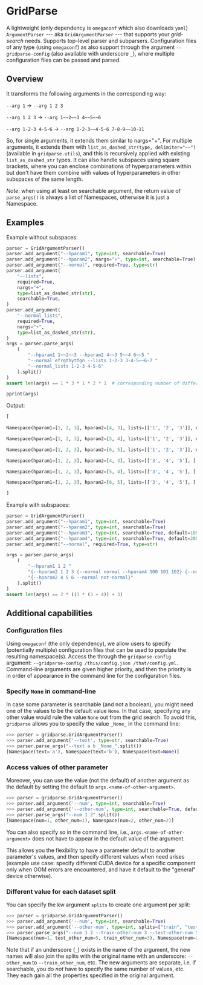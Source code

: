 # GridParse

A lightweight (only dependency is `omegaconf` which also downloads `yaml`) `ArgumentParser` --- aka `GridArgumentParser` --- that supports your *grid-search* needs. Supports top-level parser and subparsers. Configuration files of any type (using `omegaconf`) as also support through the argument `--gridparse-config` (also available with underscore `_`), where multiple configuration files can be passed and parsed.

## Overview

It transforms the following arguments in the corresponding way:

`--arg 1` &rarr; `--arg 1 2 3`

`--arg 1 2 3` &rarr; `--arg 1~~2~~3 4~~5~~6`

`--arg 1-2-3 4-5-6` &rarr; `--arg 1-2-3~~4-5-6 7-8-9~~10-11`

So, for single arguments, it extends them similar to nargs="+". For multiple arguments, it extends them with `list_as_dashed_str(type, delimiter="~~")` (available in `gridparse.utils`), and this is recursively applied with existing `list_as_dashed_str` types. It can also handle subspaces using square brackets, where you can enclose combinations of hyperparameters within but don't have them combine with values of hyperparameters in other subspaces of the same length.

*Note*: when using at least on searchable argument, the return value of `parse_args()` is always a list of Namespaces, otherwise it is just a Namespace.

## Examples

Example without subspaces:

```python
parser = GridArgumentParser()
parser.add_argument("--hparam1", type=int, searchable=True)
parser.add_argument("--hparam2", nargs="+", type=int, searchable=True)
parser.add_argument("--normal", required=True, type=str)
parser.add_argument(
    "--lists",
    required=True,
    nargs="+",
    type=list_as_dashed_str(str),
    searchable=True,
)
parser.add_argument(
    "--normal_lists",
    required=True,
    nargs="+",
    type=list_as_dashed_str(str),
)
args = parser.parse_args(
    (
        "--hparam1 1~~2~~3 --hparam2 4~~3 5~~4 6~~5 "
        "--normal efrgthytfgn --lists 1-2-3 3-4-5~~6-7 "
        "--normal_lists 1-2-3 4-5-6"
    ).split()
)
assert len(args) == 1 * 3 * 1 * 2 * 1  # corresponding number of different values in input CL arguments

pprint(args)
```

Output:

```python
[
    
Namespace(hparam1=[1, 2, 3], hparam2=[4, 3], lists=[['1', '2', '3']], normal='efrgthytfgn', normal_lists=[['1', '2', '3'], ['4', '5', '6']]),

Namespace(hparam1=[1, 2, 3], hparam2=[5, 4], lists=[['1', '2', '3']], normal='efrgthytfgn', normal_lists=[['1', '2', '3'], ['4', '5', '6']]),

Namespace(hparam1=[1, 2, 3], hparam2=[6, 5], lists=[['1', '2', '3']], normal='efrgthytfgn', normal_lists=[['1', '2', '3'], ['4', '5', '6']]),

Namespace(hparam1=[1, 2, 3], hparam2=[4, 3], lists=[['3', '4', '5'], ['6', '7']], normal='efrgthytfgn', normal_lists=[['1', '2', '3'], ['4', '5', '6']]),

Namespace(hparam1=[1, 2, 3], hparam2=[5, 4], lists=[['3', '4', '5'], ['6', '7']], normal='efrgthytfgn', normal_lists=[['1', '2', '3'], ['4', '5', '6']]),

Namespace(hparam1=[1, 2, 3], hparam2=[6, 5], lists=[['3', '4', '5'], ['6', '7']], normal='efrgthytfgn', normal_lists=[['1', '2', '3'], ['4', '5', '6']])

]
```

Example with subspaces:

```python
parser = GridArgumentParser()
parser.add_argument("--hparam1", type=int, searchable=True)
parser.add_argument("--hparam2", type=int, searchable=True)
parser.add_argument("--hparam3", type=int, searchable=True, default=1000)
parser.add_argument("--hparam4", type=int, searchable=True, default=2000)
parser.add_argument("--normal", required=True, type=str)

args = parser.parse_args(
    (
        "--hparam1 1 2 "
        "{--hparam2 1 2 3 {--normal normal --hparam4 100 101 102} {--normal maybe --hparam4 200 201 202 203}} "
        "{--hparam2 4 5 6 --normal not-normal}"
    ).split()
)
assert len(args) == 2 * ((3 * (3 + 4)) + 3)
```

## Additional capabilities

### Configuration files

Using `omegaconf` (the only dependency), we allow users to specify (potentially multiple) configuration files that can be used to populate the resulting namespace(s). Access the through the `gridparse-config` argument: `--gridparse-config /this/config.json /that/config.yml`. Command-line arguments are given higher priority, and then the priority is in order of appearance in the command line for the configuration files.

### Specify `None` in command-line

In case some parameter is searchable (and not a boolean), you might need one of the values to be the default value `None`. In that case, specifying any other value would rule the value `None` out from the grid search. To avoid this, `gridparse` allows you to specify the value `_None_` in the command line:

```python
>>> parser = gridparse.GridArgumentParser()
>>> parser.add_argument('--text', type=str, searchable=True)
>>> parser.parse_args("--text a b _None_".split())
[Namespace(text='a'), Namespace(text='b'), Namespace(text=None)]
```

### Access values of other parameter

Moreover, you can use the value (not the default) of another argument as the default by setting the default to `args.<name-of-other-argument>`.

```python
>>> parser = gridparse.GridArgumentParser()
>>> parser.add_argument('--num', type=int, searchable=True)
>>> parser.add_argument('--other-num', type=int, searchable=True, default="args.num")
>>> parser.parse_args("--num 1 2".split())
[Namespace(num=1, other_num=1), Namespace(num=2, other_num=2)]
```

You can also specify so in the command line, i.e., `args.<name-of-other-argument>` does not have to appear in the default value of the argument.

This allows you the flexibility to have a parameter default to another parameter's values, and then specify different values when need arises (example use case: specify different CUDA device for a specific component only when OOM errors are encountered, and have it default to the "general" device otherwise).

### Different value for each dataset split

You can specify the kw argument `splits` to create one argument per split:

```python
>>> parser = gridparse.GridArgumentParser()
>>> parser.add_argument('--num', type=int, searchable=True)
>>> parser.add_argument('--other-num', type=int, splits=["train", "test"])
>>> parser.parse_args("--num 1 2 --train-other-num 3 --test-other-num 5".split())
[Namespace(num=1, test_other_num=5, train_other_num=3), Namespace(num=2, test_other_num=5, train_other_num=3)]
```

Note that if an underscore (`_`) exists in the name of the argument, the new names will also join the splits with the original name with an underscore: `--other_num` to `--train_other_num`, etc. The new arguments are separate, i.e. if searchable, you do *not* have to specify the same number of values, etc. They each gain all the properties specified in the original argument.
